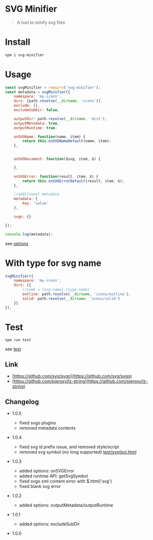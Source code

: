 # SVG Minifier
> A tool to minify svg files

# Install
```sh
npm i svg-minifier
```

# Usage
```js
const svgMinifier = require('svg-minifier');
const metadata = svgMinifier({
    namespace: 'my-icons',
    dirs: [path.resolve(__dirname, 'icons')],
    exclude: [],
    excludeSubDir: false,

    outputDir: path.resolve(__dirname, 'dist'),
    outputMetadata: true,
    outputRuntime: true,

    onSVGName: function(name, item) {
        return this.onSVGNameDefault(name, item);
    },
    

    onSVGDocument: function($svg, item, $) {

    },

    onSVGError: function(result, item, $) {
        return this.onSVGErrorDefault(result, item, $);
    },

    //additional metadata
    metadata: {
        key: 'value'
    },

    svgo: {}

});

console.log(metadata);

```
see [options](lib/options.js)
# With type for svg name
```js
svgMinifier({
    namespace: 'my-icons',
    dirs: [{
        //name = [svg-name]-[type-name]
        outline: path.resolve(__dirname, 'icons/outline'),
        solid: path.resolve(__dirname, 'icons/solid')
    }]
});
```

# Test
```
npm run test
```
see [test](test/test.js)

## Link
* [https://github.com/svg/svgo](https://github.com/svg/svgo)
* [https://github.com/pieroxy/lz-string](https://github.com/pieroxy/lz-string)

## Changelog

* 1.0.5
    - fixed svgo plugins
    - removed metadata contents

* 1.0.4
    - fixed svg id prefix issue, and removed style/script
    - removed svg symbol (no long supported) [test/symbol.html](test/symbol.html)

* 1.0.3
    - added options: onSVGError
    - added runtime API: getSvgSymbol
    - fixed svgo xml content error with $.html('svg')
    - fixed blank svg error

* 1.0.2
    - added options: outputMetadata/outputRuntime

* 1.0.1
    - added options: excludeSubDir 

* 1.0.0
